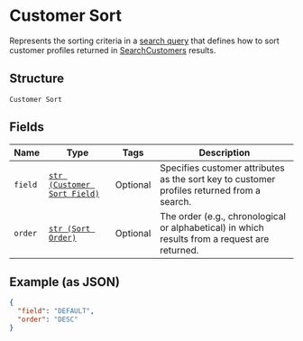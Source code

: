 
# Customer Sort

Represents the sorting criteria in a [search query](../../doc/models/customer-query.md) that defines how to sort
customer profiles returned in [SearchCustomers](../../doc/api/customers.md#search-customers) results.

## Structure

`Customer Sort`

## Fields

| Name | Type | Tags | Description |
|  --- | --- | --- | --- |
| `field` | [`str (Customer Sort Field)`](../../doc/models/customer-sort-field.md) | Optional | Specifies customer attributes as the sort key to customer profiles returned from a search. |
| `order` | [`str (Sort Order)`](../../doc/models/sort-order.md) | Optional | The order (e.g., chronological or alphabetical) in which results from a request are returned. |

## Example (as JSON)

```json
{
  "field": "DEFAULT",
  "order": "DESC"
}
```


